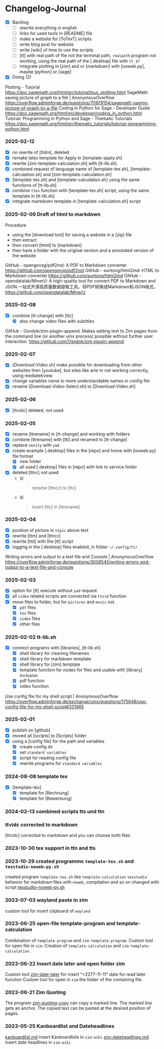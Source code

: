 # Changelog-Journal

- [X] Backlog
	- [ ] rewrite everything in english
	- [ ] links for used tools in [README] file
	- [ ] make a website for [ToTexT] scripts
	- [ ] write blog post for website
	- [ ] write [wiki] of how to use the scripts
	- [ ] [tt] with real path of file not the terminal path, ``realpath`` program not working, using the real path of the [.desktop] file with ``tt $f``
	- [ ] integrate plotting in [zim] and or [markdown] with [noweb.py], maybe [python] or [sage]
- [X] Doing (2)

Plotting - Tutorial
https://doc.sagemath.org/html/en/tutorial/tour_plotting.html
SageMath: saving picture of graph to a file | AnonymousOverflow
https://overflow.adminforge.de/questions/70979154/sagemath-saving-picture-of-graph-to-a-file
Coding in Python for Sage - Developer Guide
https://doc.sagemath.org/html/en/developer/coding_in_python.html
Tutorial: Programming in Python and Sage - Thematic Tutorials
https://doc.sagemath.org/html/en/thematic_tutorials/tutorial-programming-python.html

### 2025-02-12
- [X] no rewrite of [ttdm], deleted
- [X] remake latex template for Apply in [template-apply.sh]
- [X] rewrite [zim-template-calculation.sh] with [tt-lib.sh]
- [X] combined request of language name of [template-tex.sh], [template-calculation.sh] and [zim-template-calculation.sh]
- [X] [template-tex.sh] and [template-calculation.sh] using the same functions of [tt-lib.sh]
- [X] combine ``ttex`` function with [template-tex.sh] script, using the same template in [tt-lib.sh]
- [X] integrate markdown template in [template-calculation.sh] script

### 2025-02-09 Draft of html to markdown

Procedure
- using the [download tool] for saving a website in a [zip] file
- then extract
- then convert [html] to [markdown]
- then have a folder with the original version and a annotated version of the website

GitHub - opengovsg/pdf2md: A PDF to Markdown converter
https://github.com/opengovsg/pdf2md
GitHub - suntong/html2md: HTML to Markdown converter
https://github.com/suntong/html2md
GitHub - opendatalab/MinerU: A high-quality tool for convert PDF to Markdown and JSON.一站式开源高质量数据提取工具，将PDF转换成Markdown和JSON格式。
https://github.com/opendatalab/MinerU


### 2025-02-08
- [X] combine [tt-change] with [ttc]
	- [X] also change video files with subtitles

GitHub - Osndok/zim-plugin-append: Makes adding text to Zim pages from the command line (or another unix process) possible without further user interaction.
https://github.com/Osndok/zim-plugin-append

### 2025-02-07
- [X] [Download-Video.sh] make possible for downloading from other websites then [youtube], but sites like arte tv not working correctly, using mediatekview
- [X] change variables name to more understandable names in config file
- [X] rename [Download-Video-Select.sh] to [Download-Video.sh]

### 2025-02-06
- [X] [ttvidc] deleted, not used

### 2025-02-05
- [X] rename [ttrename] in [tt-change] and working with folders
- [X] combine [ttrename] with [tti] and renamed to [tt-change]
- [X] replace ``zenity`` with ``yad``
- [X] create example [.desktop] files in the [repo] and home with [noweb.py] file format
	- [X] new folder
	- [X] all used [.desktop] files in [repo] with link to service folder
- [X] deleted [ttnc] not used
	- [X] > rename [ttncc] to [ttc]
	- [X] > insert [ttc] in [ttrename]

### 2025-02-04
- [X] position of picture in ``ttpic`` above text
- [X] rewrite [ttm] and [ttncc]
- [X] rewrite [ttd] with the [tt] script
- [X] logging in the [.desktop] files enabled, in folder ``~/.config/tt/``

Writing errors and output to a text file and Console | AnonymousOverflow
https://overflow.adminforge.de/questions/3008545/writing-errors-and-output-to-a-text-file-and-console

### 2025-02-03
- [X] option for [tt] execute without ``yad`` request
- [X] all ``video`` related scripts are connected via ``ttvid`` function
- [X] move files to folder, but for ``pictures`` and ``music`` not.
	- [X] ``pdf`` files
	- [X] ``tex`` files
	- [X] ``video`` files
	- [X] other files

### 2025-02-02 tt-lib.sh
- [X] connect programs with [libraries], [tt-lib.sh]
	- [X] shell library for cleaning filenames
	- [X] shell library for markdown template
	- [X] shell library for [zim] template
	- [X] template function for nodes for files and usable with [library] inclusion
	- [X] pdf function
	- [X] video function

Use config file for my shell script | AnonymousOverflow
https://overflow.adminforge.de/exchange/unix/questions/175648/use-config-file-for-my-shell-script#331965
### 2025-02-01
- [X] publish on [github]
- [X] moved all [scripts] to [Scripts] folder
- [X] using a [config file] for the path and variables
	- [X] create config dir
	- [X] set ``standard variables``
	- [X] script for reading config file
	- [X] rewrite programs for ``standard variables``

### 2024-08-08 template tex
- [X] [template-tex]
	- [X] template for [Rechnung]
	- [X] template for [Bewerbung]

### 2024-02-13 combined scripts tts und ttn

### ttvidc corrected to markdown
[ttvidc] corrected to markdown and you can choose both files

### 2023-10-30 tex support in ttn and tts

### 2023-10-29 created programms ``template-tex.sh`` and ``texstudio-noweb-py.sh``
created program ``template-tex.sh`` like ``template-calculation``
``texstudio`` behavior for markdown files with ``noweb``, compilation and so on changed with script [texstudio-noweb-py.sh](texstudio-noweb-py.sh)

### 2023-07-03 wayland paste in zim
custom tool for insert clipboard of ``wayland``

### 2023-06-25 open-file template-program and template-calculation
Combination of ``template-program`` and ``zim-template-program``.
Custom tool for open file in ``zim``.
Creation of ``template-calculation`` and ``zim-template-calculation``.

### 2023-06-22 Insert date later and open folder zim
Custom tool [zim-date-later]() for insert "<2277-11-11" date for read later function
Custom tool for open in ``zim`` the folder of the containing file.

### 2023-06-21 Zim Quoting
The program [zim-quoting-copy]() can copy a marked line. The marked line gets an anchor. The copied text can be pasted at the desired position of pages.

### 2023-05-25 Kanboardlist and Dateheadlines
[kanboardlist.md](kanboardlist.md) insert Kanboardlists in ``zim-wiki``
[zim-dateheadlines.md](zim-dateheadlines.md) insert date headlines in ``zim-wiki``


